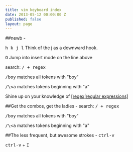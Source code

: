 ```yaml
---
title: vim keyboard index
date: 2013-05-12 00:00:00 Z
published: false
layout: page
---
```


##newb <span class="close clickable">-</span>

<kbd>h k j l</kbd> <span class="note">Think of the j as a downward hook.</span>

<kbd>O</kbd> <span class="note">Jump into insert mode on the line above</span>

search: <kbd>/ + regex</kbd>

<kbd>/boy</kbd> <span class="note">matches all tokens with "boy"</span>

<kbd>/\\<a</kbd> <span class="note">matches tokens beginning with "a"</span>

Shine up on your knowledge of [\[regex|regular expressions\]](http://tldp.org/LDP/Bash-Beginners-Guide/html/sect_04_01.html#sect_04_01_01)

  
##Get the combos, get the ladies <span class="close clickable">-</span>
search: <kbd>/ + regex</kbd>

<kbd>/boy</kbd> <span class="note">matches all tokens with "boy"</span>

<kbd>/\\<a</kbd> <span class="note">matches tokens beginning with "a"</span>

##The less frequent, but awesome strokes <span class="close clickable">-</span>
<kbd>ctrl-v</kbd> 

<kbd>ctrl-v</kbd> + <kbd>I</kbd>
